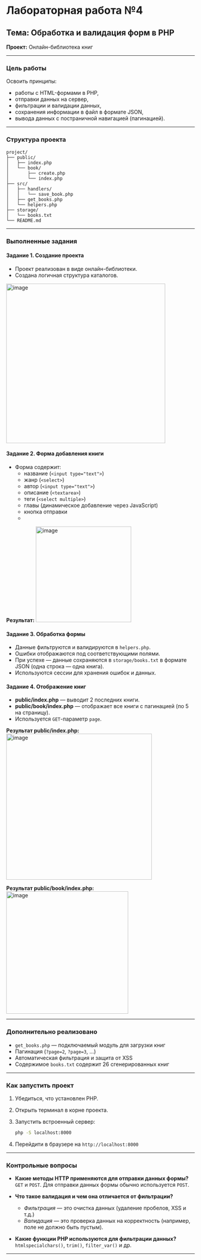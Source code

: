 #  Лабораторная работа №4  
## Тема: Обработка и валидация форм в PHP  
**Проект:** Онлайн-библиотека книг

---

###  Цель работы

Освоить принципы:
- работы с HTML-формами в PHP,
- отправки данных на сервер,
- фильтрации и валидации данных,
- сохранения информации в файл в формате JSON,
- вывода данных с постраничной навигацией (пагинацией).

---

###  Структура проекта

```
project/
├── public/
│   ├── index.php
│   └── book/
│       ├── create.php
│       └── index.php
├── src/
│   ├── handlers/
│   │   └── save_book.php
│   ├── get_books.php
│   └── helpers.php
├── storage/
│   └── books.txt
└── README.md
```

---

###  Выполненные задания

####  Задание 1. Создание проекта
- Проект реализован в виде онлайн-библиотеки.
- Создана логичная структура каталогов.

<img width="425" alt="image" src="https://github.com/user-attachments/assets/030a54a3-4abb-4f73-b19f-3ac9a1bb88ca" />

####  Задание 2. Форма добавления книги
- Форма содержит:
  - название (`<input type="text">`)
  - жанр (`<select>`)
  - автор (`<input type="text">`)
  - описание (`<textarea>`)
  - теги (`<select multiple>`)
  - главы (динамическое добавление через JavaScript)
  - кнопка отправки
  - 
**Результат:**
  <img width="255" alt="image" src="https://github.com/user-attachments/assets/cfb9414c-d7cb-4645-9684-646f571525be" />

####  Задание 3. Обработка формы
- Данные фильтруются и валидируются в `helpers.php`.
- Ошибки отображаются под соответствующими полями.
- При успехе — данные сохраняются в `storage/books.txt` в формате JSON (одна строка — одна книга).
- Используются сессии для хранения ошибок и данных.

####  Задание 4. Отображение книг
- **public/index.php** — выводит 2 последних книги.
- **public/book/index.php** — отображает все книги с пагинацией (по 5 на страницу).
- Используется `GET`-параметр `page`.

**Результат public/index.php:**
<img width="389" alt="image" src="https://github.com/user-attachments/assets/fe0be0b1-64b7-43e3-affa-5cfbfaab4f90" />

**Результат public/book/index.php:**
<img width="326" alt="image" src="https://github.com/user-attachments/assets/d2d40add-45ea-461e-9813-7c381ec6b1cd" />

---

###  Дополнительно реализовано
-  `get_books.php` — подключаемый модуль для загрузки книг
-  Пагинация (`?page=2`, `?page=3`, ...)
-  Автоматическая фильтрация и защита от XSS
-  Содержимое `books.txt` содержит 26 сгенерированных книг

---

###  Как запустить проект

1. Убедиться, что установлен PHP.
2. Открыть терминал в корне проекта.
3. Запустить встроенный сервер:

   ```bash
   php -S localhost:8000 
   ```

4. Перейдити в браузере на `http://localhost:8000`

---

### Контрольные вопросы

- **Какие методы HTTP применяются для отправки данных формы?**  
  `GET` и `POST`. Для отправки данных формы обычно используется `POST`.

- **Что такое валидация и чем она отличается от фильтрации?**  
  - *Фильтрация* — это очистка данных (удаление пробелов, XSS и т.д.)  
  - *Валидация* — это проверка данных на корректность (например, поле не должно быть пустым).

- **Какие функции PHP используются для фильтрации данных?**  
  `htmlspecialchars()`, `trim()`, `filter_var()` и др.

---
 
